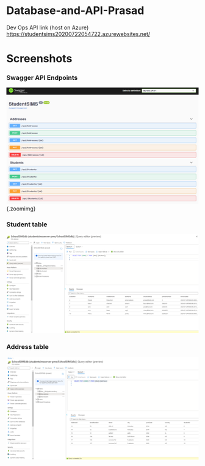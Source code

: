 
# Database-and-API-Prasad

Dev Ops API link (host on Azure)
https://studentsims20200722054722.azurewebsites.net/

# Screenshots
### Swagger API Endpoints
<style>
.zoomimg {
  display: block;
  margin-left: auto;
  margin-right: auto;
  transition: transform .2s;
}
.zoomimg:hover {
  transform: scale(1.5); 
}
</style>
![student API](img/1.png){.zoomimg}

### Student table
![2.png](img/2.png)

### Address table
![3.png](img/3.png)